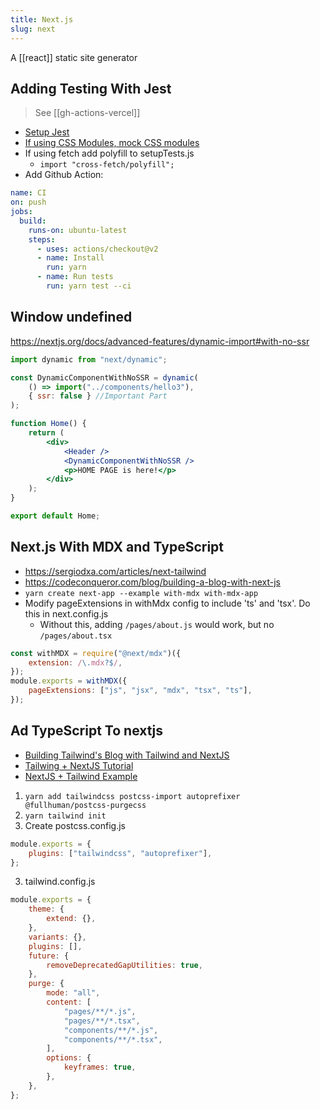 ```yaml
---
title: Next.js
slug: next
---
```

 
A [[react]] static site generator

## Adding Testing With Jest

> See [[gh-actions-vercel]]

- [Setup Jest](https://medium.com/frontend-digest/setting-up-testing-library-with-nextjs-a9702cbde32d)
- [If using CSS Modules, mock CSS modules](https://jestjs.io/docs/en/webpack#mocking-css-modules)
- If using fetch add polyfill to setupTests.js
  - `import "cross-fetch/polyfill";`
- Add Github Action:

```yml
name: CI
on: push
jobs:
  build:
    runs-on: ubuntu-latest
    steps:
      - uses: actions/checkout@v2
      - name: Install
        run: yarn
      - name: Run tests
        run: yarn test --ci
```

## Window undefined

https://nextjs.org/docs/advanced-features/dynamic-import#with-no-ssr

```jsx
import dynamic from "next/dynamic";

const DynamicComponentWithNoSSR = dynamic(
	() => import("../components/hello3"),
	{ ssr: false } //Important Part
);

function Home() {
	return (
		<div>
			<Header />
			<DynamicComponentWithNoSSR />
			<p>HOME PAGE is here!</p>
		</div>
	);
}

export default Home;
```

## Next.js With MDX and TypeScript

- https://sergiodxa.com/articles/next-tailwind
- https://codeconqueror.com/blog/building-a-blog-with-next-js
- `yarn create next-app --example with-mdx with-mdx-app`
- Modify pageExtensions in withMdx config to include 'ts' and 'tsx'. Do this in next.config.js
  - Without this, adding `/pages/about.js` would work, but no `/pages/about.tsx`

```js
const withMDX = require("@next/mdx")({
	extension: /\.mdx?$/,
});
module.exports = withMDX({
	pageExtensions: ["js", "jsx", "mdx", "tsx", "ts"],
});
```

## Ad TypeScript To nextjs

- [Building Tailwind's Blog with Tailwind and NextJS](https://blog.tailwindcss.com/building-the-tailwind-blog)
- [Tailwing + NextJS Tutorial](https://dev.to/notrab/get-up-and-running-with-tailwind-css-and-next-js-3a73)
- [NextJS + Tailwind Example](https://github.com/tailwindlabs/tailwindcss-setup-examples/blob/master/examples/nextjs)

1. `yarn add tailwindcss postcss-import autoprefixer @fullhuman/postcss-purgecss`
2. `yarn tailwind init`
3. Create postcss.config.js

```js
module.exports = {
	plugins: ["tailwindcss", "autoprefixer"],
};
```

3. tailwind.config.js

```js
module.exports = {
	theme: {
		extend: {},
	},
	variants: {},
	plugins: [],
	future: {
		removeDeprecatedGapUtilities: true,
	},
	purge: {
		mode: "all",
		content: [
			"pages/**/*.js",
			"pages/**/*.tsx",
			"components/**/*.js",
			"components/**/*.tsx",
		],
		options: {
			keyframes: true,
		},
	},
};
```

